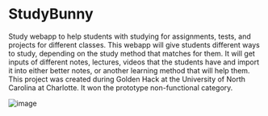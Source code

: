 # StudyBunny
Study webapp to help students with studying for assignments, tests, and projects for different classes. This webapp will give students different ways to study, depending on the study method that matches for them. It will get inputs of different notes, lectures, videos that the students have and import it into either better notes, or another learning method that will help them. This project was created during Golden Hack at the University of North Carolina at Charlotte. It won the prototype non-functional category. 

![image](https://github.com/user-attachments/assets/03a000a3-674f-4e51-a5bc-9b3b404a9df5)


